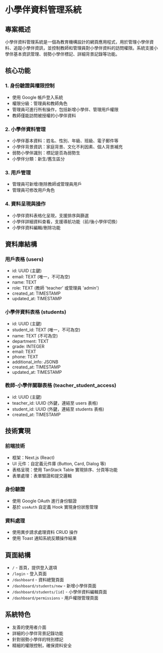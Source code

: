 # 小學伴資料管理系統

## 專案概述
小學伴資料管理系統是一個為教育機構設計的網頁應用程式，用於管理小學伴資料、追蹤小學伴資訊，並控制教師和管理員對小學伴資料的訪問權限。系統支援小學伴基本資訊管理、弱勢小學伴標記、詳細背景記錄等功能。

## 核心功能

### 1. 身份驗證與權限控制
- 使用 Google 帳戶登入系統
- 權限分級：管理員和教師角色
- 管理員可進行所有操作，包括新增小學伴、管理用戶權限
- 教師僅能訪問被授權的小學伴資料

### 2. 小學伴資料管理
- 小學伴基本資料：姓名、性別、年級、班級、電子郵件等
- 小學伴背景資訊：家庭背景、文化不利因素、個人背景補充
- 弱勢小學伴識別：標記是否為弱勢生
- 小學伴分類：新生/舊生區分

### 3. 用戶管理
- 管理員可新增/刪除教師或管理員用戶
- 管理員可修改用戶角色

### 4. 資料呈現與操作
- 小學伴資料表格化呈現，支援排序與篩選
- 小學伴詳細資料查看，支援導航功能（前/後小學伴切換）
- 小學伴資料編輯/刪除功能

## 資料庫結構

### 用戶表格 (users)
- id: UUID (主鍵)
- email: TEXT (唯一，不可為空)
- name: TEXT
- role: TEXT (教師 'teacher' 或管理員 'admin')
- created_at: TIMESTAMP
- updated_at: TIMESTAMP

### 小學伴資料表格 (students)
- id: UUID (主鍵)
- student_id: TEXT (唯一，不可為空)
- name: TEXT (不可為空)
- department: TEXT
- grade: INTEGER
- email: TEXT
- phone: TEXT
- additional_info: JSONB
- created_at: TIMESTAMP
- updated_at: TIMESTAMP

### 教師-小學伴關聯表格 (teacher_student_access)
- id: UUID (主鍵)
- teacher_id: UUID (外鍵，連結至 users 表格)
- student_id: UUID (外鍵，連結至 students 表格)
- created_at: TIMESTAMP

## 技術實現

### 前端技術
- 框架：Next.js (React)
- UI 元件：自定義元件庫 (Button, Card, Dialog 等)
- 表格呈現：使用 TanStack Table 實現排序、分頁等功能
- 表單處理：表單驗證和提交邏輯

### 身份驗證
- 使用 Google OAuth 進行身份驗證
- 基於 `useAuth` 自定義 Hook 實現身份狀態管理

### 資料處理
- 使用異步請求處理資料 CRUD 操作
- 使用 Toast 通知系統反饋操作結果

## 頁面結構
- `/` - 首頁，提供登入選項
- `/login` - 登入頁面
- `/dashboard` - 資料總覽頁面
- `/dashboard/students/new` - 新增小學伴頁面
- `/dashboard/students/[id]` - 小學伴資料編輯頁面
- `/dashboard/permissions` - 用戶權限管理頁面

## 系統特色
- 友善的使用者介面
- 詳細的小學伴背景記錄功能
- 針對弱勢小學伴的特別標記
- 精細的權限控制，確保資料安全

